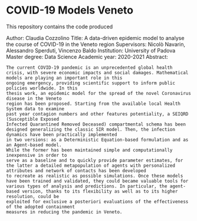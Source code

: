 # COVID-19 Models Veneto


This repository contains the code produced 

Author: Claudia Cozzolino
Title: A data-driven epidemic model to analyse the course of COVID-19 in the Veneto region
Supervisors: Nicolò Navarin, Alessandro Sperduti, Vincenzo Baldo
Institution: University of Padova
Master degree: Data Science
Academic year: 2020-2021
Abstract: 

    The current COVID-19 pandemic is an unprecedented global health crisis, with severe economic impacts and social damages. Mathematical models are playing an important role in this
    ongoing emergency, providing scientific support to inform public policies worldwide. In this
    thesis work, an epidemic model for the spread of the novel Coronavirus disease in the Veneto
    region has been proposed. Starting from the available local Health System data to examine
    past year contagion numbers and other features potentiality, a SEIQRD (Susceptible Exposed
    Infected Quarantined Removed Deceased) compartmental schema has been designed generalizing the classic SIR model. Then, the infection dynamics have been practically implemented
    in two versions: as a Deterministic Equation-based formulation and as an Agent-based model.
    While the former has been maintained simple and computationally inexpensive in order to
    serve as a baseline and to quickly provide parameter estimates, for the latter a detailed metapopulation of agents with personalized attributes and network of contacts has been developed
    to recreate as realistic as possible simulations. Once these models have been trained and validated, they could became valuable tools for various types of analysis and predictions. In particular, the agent-based version, thanks to its flexibility as well as to its higher resolution, could be
    exploited for exclusive a posteriori evaluations of the effectiveness of the adopted containment
    measures in reducing the pandemic in Veneto.
